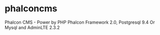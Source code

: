 # phalconcms
Phalcon CMS - Power by PHP Phalcon Framework 2.0, Postgresql 9.4 Or Mysql and AdminLTE 2.3.2
